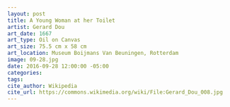 ```yaml
---
layout: post
title: A Young Woman at her Toilet
artist: Gerard Dou
art_date: 1667
art_type: Oil on Canvas
art_size: 75.5 cm x 58 cm
art_location: Museum Boijmans Van Beuningen, Rotterdam
image: 09-28.jpg
date: 2016-09-28 12:00:00 -05:00
categories:
tags:
cite_author: Wikipedia
cite_url: https://commons.wikimedia.org/wiki/File:Gerard_Dou_008.jpg
---
```

